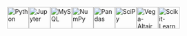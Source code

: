 <img alt="Python" width="50px" src="https://cdn.jsdelivr.net/gh/devicons/devicon/icons/python/python-original.svg"/><img alt="Jupyter" width="50px" src="https://cdn.jsdelivr.net/gh/devicons/devicon@latest/icons/jupyter/jupyter-original-wordmark.svg"/><img alt="MySQL" width="50px" src="https://cdn.jsdelivr.net/gh/devicons/devicon/icons/mysql/mysql-original-wordmark.svg"/><img alt="NumPy" width="50px" src="https://raw.githubusercontent.com/numpy/numpy/5edf018a070f0677ac8818c40d55c58b26a61ee4/branding/logo/logomark/numpylogoicon.svg"/><img alt="Pandas" width="50px" src="https://cdn.jsdelivr.net/gh/devicons/devicon@latest/icons/pandas/pandas-original.svg"/><img alt="SciPy" width="50px" src="https://raw.githubusercontent.com/scipy/scipy.org/af3fc849828a03cab1ba387d45dd25816ede7e23/static/images/logo.svg"/><img alt="Vega-Altair" width="50px" src="https://altair-viz.github.io/_static/altair-logo-light.png"/><img alt="Scikit-Learn" width="50px" src="https://cdn.jsdelivr.net/gh/devicons/devicon@latest/icons/scikitlearn/scikitlearn-original.svg"/>
